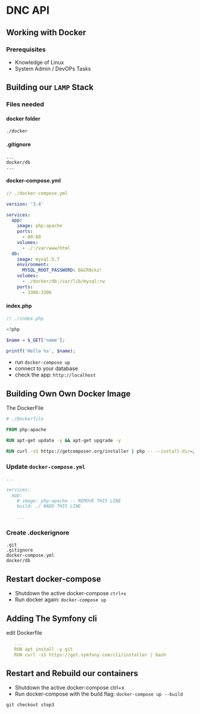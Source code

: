 # DNC API

## Working with Docker
### Prerequisites
* Knowledge of Linux
* System Admin / DevOPs Tasks

## Building our `LAMP` Stack

### Files needed

#### docker folder
`./docker`

#### .gitignore

```
...
docker/db
...
```


#### docker-compose.yml
```yaml
// ./docker-compose.yml

version: '3.4'

services:
  app:
    image: php:apache
    ports:
      - 80:80
    volumes:
      - ./:/var/www/html
  db:
    image: mysql:5.7
    environment:
      MYSQL_ROOT_PASSWORD: D&CR0ckz!
    volumes:
      - ./docker/db:/var/lib/mysql:rw
    ports:
      - 3306:3306
```

#### index.php

```php
// ./index.php

<?php

$name = $_GET['name'];

printf('Hello %s', $name);
```
* run `docker-compose up`
* connect to your database
* check the app: `http://localhost`


## Building Own Own Docker Image
  
The DockerFile

```dockerfile
# ./Dockerfile

FROM php:apache

RUN apt-get update -y && apt-get upgrade -y

RUN curl -sS https://getcomposer.org/installer | php -- --install-dir=/usr/local/bin --filename=composer
```

### Update `docker-compose.yml`

```yaml
...

services:
  app:
    # image: php:apache -- REMOVE THIS LINE
    build: ./ #ADD THIS LINE
    
    ...
```

### Create .dockerignore

```
.git
.gitignore
docker-compose.yml
docker/db
```

## Restart docker-compose

* Shutdown the active docker-compose `ctrl+x`
* Run docker again: `docker-compose up`

## Adding The Symfony cli

edit Dockerfile

```yaml
   ...
   RUN apt install -y git
   RUN curl -sS https://get.symfony.com/cli/installer | bash 
```

## Restart and Rebuild our containers

* Shutdown the active docker-compose ctrl+x
* Run docker-compose with the build flag: `docker-compose up --build`

`git checkout step3`